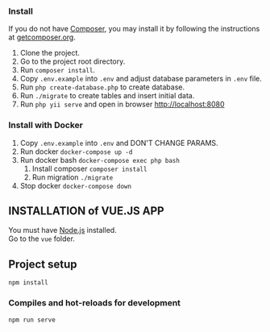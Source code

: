 ### Install

If you do not have [Composer](http://getcomposer.org/), you may install it by following the instructions
at [getcomposer.org](http://getcomposer.org/doc/00-intro.md#installation-nix).

1. Clone the project.
1. Go to the project root directory. 
1. Run `composer install`.
1. Copy `.env.example` into `.env` and adjust database parameters in `.env` file. 
1. Run `php create-database.php` to create database.
1. Run `./migrate` to create tables and insert initial data.
1. Run `php yii serve` and open in browser [http://localhost:8080](http://localhost:8080)

### Install with Docker

1. Copy `.env.example` into `.env` and DON'T CHANGE PARAMS.
1. Run docker `docker-compose up -d`
1. Run docker bash `docker-compose exec php bash`
   1. Install composer `composer install`
   1. Run migration `./migrate`
1. Stop docker `docker-compose down`

INSTALLATION of VUE.JS APP
--------------------------

You must have [Node.js](https://nodejs.org) installed.<br>
Go to the `vue` folder.<br>


## Project setup
```
npm install
```

### Compiles and hot-reloads for development
```
npm run serve
```
